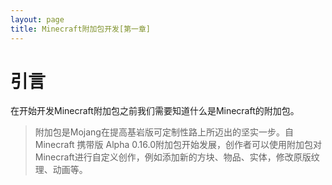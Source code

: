 ```yaml
---
layout: page
title: Minecraft附加包开发[第一章]
---
```

# 引言

在开始开发Minecraft附加包之前我们需要知道什么是Minecraft的附加包。

>附加包是Mojang在提高基岩版可定制性路上所迈出的坚实一步。自Minecraft 携带版 Alpha 0.16.0附加包开始发展，创作者可以使用附加包对Minecraft进行自定义创作，例如添加新的方块、物品、实体，修改原版纹理、动画等。
